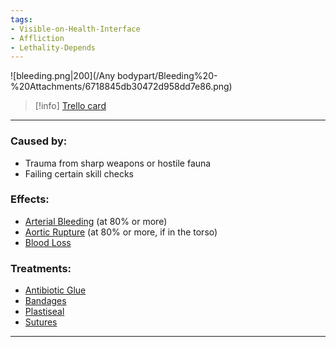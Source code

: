 ```yaml
---
tags:
- Visible-on-Health-Interface
- Affliction
- Lethality-Depends
---
```


![bleeding.png\|200](/Any bodypart/Bleeding%20-%20Attachments/6718845db30472d958dd7e86.png)

> [!info] [Trello card](https://trello.com/c/Ik4GgNCD/187-bleeding)

---

### Caused by:

- Trauma from sharp weapons or hostile fauna
- Failing certain skill checks

### Effects:

- [Arterial Bleeding](../Extremities/Arterial%20Bleeding.md) (at 80% or more)
- [Aortic Rupture](../Torso/Aortic%20Rupture.md) (at 80% or more, if in the torso)
- [Blood Loss](../Blood/Blood%20Loss.md)

### Treatments:

- [Antibiotic Glue](../Items/Antibiotic%20Glue.md)
- [Bandages](../Items/Bandages.md)
- [Plastiseal](../Items/Plastiseal.md)
- [Sutures](../Items/Sutures.md)

---


